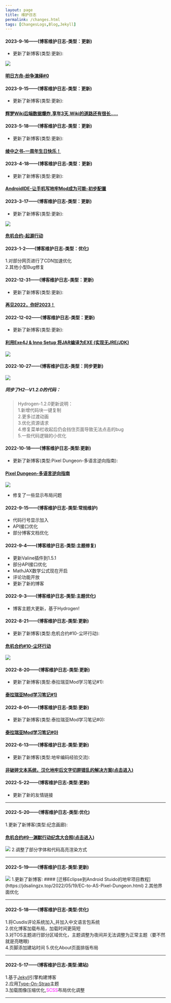 ```yaml
---
layout: page
title: 维护日志
permalink: /changes.html
tags: [ChangesLogs,Blog,Jekyll]
---
```



#### 2023-9-16——(博客维护日志-类型：更新)
* 更新了新博客(类型:更新):

<img src="https://ak.hycdn.cn/announce/images/20230825/33aac5a49d97f1149d72e704c7735f77.png">

#### [明日方舟-纷争演绎#0](https://jdsalingzx.top/2023/09/16/FZ-0.html)


#### 2023-9-15——(博客维护日志-类型：更新)
* 更新了新博客(类型:更新):

#### [辉梦Wiki后端数据爆炸,享年3天.Wiki的道路还有很长.....](https://jdsalingzx.top/2023/09/15/MediaWikiBomb-Road-is-To-Long.html)

#### 2023-5-18——(博客维护日志-类型：更新)
* 更新了新博客(类型:更新):

#### [绫中之书-一周年生日快乐！](https://jdsalingzx.top/2023/05/18/LingBook-1YearsOld.html)

#### 2023-4-18——(博客维护日志-类型：更新)
* 更新了新博客(类型:更新):

#### [AndroidIDE-让手机写地牢Mod成为可能-初步配置](https://jdsalingzx.top/2023/04/18/AndroidIDE-Write-PDMod.html)

#### 2023-3-17——(博客维护日志-类型：更新)
* 更新了新博客(类型:更新):

<img src="https://rust.coldmint.top/ftp/ling/cdnpng/wr/red.png">

#### [危机合约-起源行动](https://jdsalingzx.top/2023/03/17/Warning-End.html)


#### 2023-1-2——(博客维护日志-类型：优化)
1.对部分网页进行了CDN加速优化  
2.其他小型Bug修复

#### 2022-12-31——(博客维护日志-类型：更新)

* 更新了新博客(类型:更新):
#### [再见2022，你好2023！](https://jdsalingzx.top/2022/12/31/GoodBye2022.html)

#### 2022-12-02——(博客维护日志-类型：更新)

* 更新了新博客(类型:更新):
#### [利用Exe4J & Inno Setup 将JAR编译为EXE (实现无JRE/JDK)](https://jdsalingzx.top/2022/12/02/Exe4j-&-InnoSetup.html)
<img src="https://jdsalingzx.top/assets/img/exe4j/Exe4j1.png">

#### 2022-10-27——(博客维护日志-类型：同步更新)
<img src="https://jdsalingzx.top/theme/logo-h.svg">

##### 同步了H2--V1.2.0的代码：
> Hydrogen-1.2.0更新说明：  
1.新增代码块一键复制  
2.更多过渡动画  
3.优化资源请求  
4.修复菜单栏收起后仍会挡住页面导致无法点击的bug  
5.一些代码逻辑的小优化

#### 2022-10-18——(博客维护日志-类型:更新)
* 更新了新博客(类型:Pixel Dungeon-多语言逆向指南):
#### [Pixel Dungeon-多语言逆向指南](https://jdsalingzx.top/2022/10/18/Smali-To-Pixel-Dungeon-0.html)
<img src="https://jdsalingzx.top/assets/img/mtsmali/langues.png">

* 修复了一些显示布局问题

#### 2022-9-15——(博客维护日志-类型:常规维护)
* 代码行号显示加入
* API接口优化
* 部分博客文档优化

#### 2022-9-4——(博客维护日志-类型:主题修复)
* 更新Valine插件到1.5.1
* 部分API接口优化
* MathJAX数学公式现在开启
* 评论功能开放
* 更新了新的博客

#### 2022-9-3——(博客维护日志-类型:主题优化)
* 博客主题大更新，基于Hydrogen!

#### 2022-8-21——(博客维护日志-类型:更新)
* 更新了新博客(类型:危机合约#10-尘环行动):
#### [危机合约#10-尘环行动](https://jdsalingzx.top/2022/08/21/WR-10.html)
<img src="https://jdsalingzx.top/assets/img/ark/wrnskz2.jpg">

#### 2022-8-20——(博客维护日志-类型:更新)
* 更新了新博客(类型:泰拉瑞亚Mod学习笔记#1):
#### [泰拉瑞亚Mod学习笔记#1)](https://jdsalingzx.top/2022/08/20/Terraria-Study-1.html)

#### 2022-8-01——(博客维护日志-类型:更新)
* 更新了新博客(类型:泰拉瑞亚Mod学习笔记#0):
#### [泰拉瑞亚Mod学习笔记#0)](https://jdsalingzx.top/2022/08/01/Terraria-Study-0.html)

#### 2022-6-13——(博客维护日志-类型:更新)
* 更新了新博客(类型:地牢编码经验交流):
#### [非破碎文本系统，汉化地牢后文字切屏错乱的解决方案(点击进入)](https://jdsalingzx.top/2022/06/13/Reload-Text-Do-you-knows.html)

#### 2022-5-22——(博客维护日志-类型:更新)
* 更新了新的友情链接

---

#### 2022-5-20——(博客维护日志-类型:优化)
1.更新了新博客(类型:纪念画廊):
#### [危机合约#9--渊默行动纪念大合照(点击进入)](https://jdsalingzx.top/2022/05/20/wr-9-ps.html)
<img src="https://jdsalingzx.top/assets/img/ark/wrnskz.jpg">
2.调整了部分字体和代码高亮渲染方式

---
#### 2022-5-19——(博客维护日志-类型:更新)
<img src="https://jdsalingzx.top/assets/img/java/etalogo.jpg"> 
1.更新了新博客:  
#### [迁移Eclipse到Android Stuido的地牢项目教程](https://jdsalingzx.top/2022/05/19/EC-to-AS-Pixel-Dungeon.html) 
2.其他界面优化

---
#### 2022-5-18——(博客维护日志-类型:优化)
1.将Cusdis评论系统加入,并加入中文语言包系统  
2.优化博客加载布局，加载时间更简短  
3.对TOS主题进行部分区域优化，主题调整为夜间并无法调整为正常主题（要不然就是亮瞎眼)  
4.页脚添加建站时间
5.优化About页面排版布局

---
#### 2022-5-17——(博客维护日志-类型:建站)
1.基于[Jekyll](https://jekyllrb.com/)引擎构建博客  
2.应用[Type-On-Strap](https://github.com/sylhare/Type-on-Strap)主题  
3.加载图像压缩优化,<font color="#ff00ff">SCSS</font>布局优化调整

---